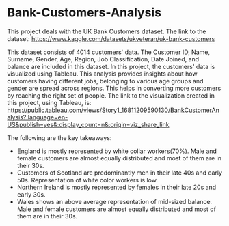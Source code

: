 # Bank-Customers-Analysis

This project deals with the UK Bank Customers dataset. 
The link to the dataset: https://www.kaggle.com/datasets/ukveteran/uk-bank-customers

This dataset consists of 4014 customers' data. The Customer ID, Name, Surname, Gender, Age, Region, Job Classification, Date Joined, and balance are included in this dataset. 
In this project, the customers' data is visualized using Tableau. This analysis provides insights about how customers having different jobs, belonging to various age groups and gender are spread across regions. This helps in converting more customers by reaching the right set of people. The link to the visualization created in this project, using Tableau, is: https://public.tableau.com/views/Story1_16811209590130/BankCustomerAnalysis?:language=en-US&publish=yes&:display_count=n&:origin=viz_share_link

The following are the key takeaways:
* England is mostly represented by white collar workers(70%). Male and female customers are almost equally distributed and most of them are in their 30s. 
* Customers of Scotland are predominantly men in their late 40s and early 50s.  Representation of white color workers is low.
* Northern Ireland is mostly represented by females in their late 20s and early 30s. 
* Wales shows an above average representation of mid-sized balance. Male and female customers are almost equally distributed and most of them are in their 30s. 


